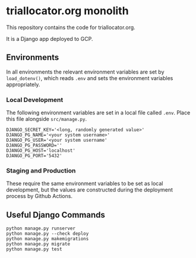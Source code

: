 # triallocator.org monolith

This repository contains the code for triallocator.org.

It is a Django app deployed to GCP.

## Environments

In all environments the relevant environment variables are set by
`load_dotenv()`, which reads `.env` and sets the environment variables
appropriately.

### Local Development

The following environment variables are set in a local file called `.env`. Place
this file alongside `src/manage.py`.

    DJANGO_SECRET_KEY='<long, randomly generated value>'
    DJANGO_PG_NAME='<your system username>'
    DJANGO_PG_USER='<your system username'
    DJANGO_PG_PASSWORD=''
    DJANGO_PG_HOST='localhost'
    DJANGO_PG_PORT='5432'

### Staging and Production

These require the same environment variables to be set as local development, but
the values are constructed during the deployment process by Github Actions.

## Useful Django Commands

    python manage.py runserver
    python manage.py --check deploy
    python manage.py makemigrations
    python manage.py migrate
    python manage.py test
